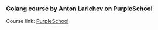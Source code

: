 
### Golang course by Anton Larichev on PurpleSchool

Course link: [PurpleSchool](https://purpleschool.ru/course/go-basics)
